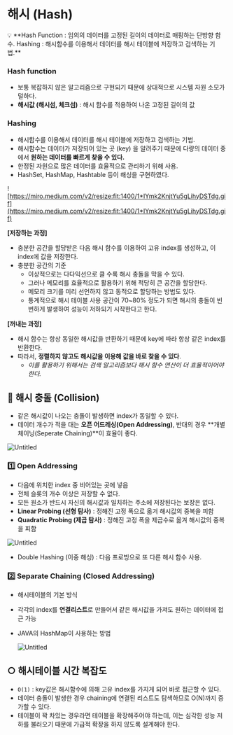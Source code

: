 # 해시 (Hash)

<aside>
💡 **Hash Function 
: 임의의 데이터를 고정된 길이의 데이터로 매핑하는 단방향 함수.
Hashing 
: 해시함수를 이용해서 데이터를 해시 테이블에 저장하고 검색하는 기법.**

</aside>

### Hash function

- 보통 복잡하지 않은 알고리즘으로 구현되기 때문에 상대적으로 시스템 자원 소모가 덜하다.
- **해시값 (해시섬, 체크섬)** : 해시 함수를 적용하여 나온 고정된 길이의 값

### Hashing

- 해시함수를 이용해서 데이터를 해시 테이블에 저장하고 검색하는 기법.
- 해시함수는 데이터가 저장되어 있는 곳 (key) 을 알려주기 때문에 다량의 데이터 중에서 **원하는 데이터를 빠르게 찾을 수 있다.**
- 한정된 자원으로 많은 데이터를 효율적으로 관리하기 위해 사용.
- HashSet, HashMap, Hashtable 등이 해싱을 구현하였다.

![https://miro.medium.com/v2/resize:fit:1400/1*IYmk2KnjtYu5gLihyDSTdg.gif](https://miro.medium.com/v2/resize:fit:1400/1*IYmk2KnjtYu5gLihyDSTdg.gif)

**[저장하는 과정]**

- 충분한 공간을 할당받은 다음 해시 함수를 이용하여 고유 index를 생성하고, 이 index에 값을 저장한다.
- 충분한 공간의 기준
    - 이상적으로는 다다익선으로 클 수록 해시 충돌을 막을 수 있다.
    - 그러나 메모리를 효율적으로 활용하기 위해 적당히 큰 공간을 할당한다.
    - 메모리 크기를 미리 선언하지 않고 동적으로 할당하는 방법도 있다.
    - 통계적으로 해시 테이블 사용 공간이 70~80% 정도가 되면 해시의 충돌이 빈번하게 발생하여 성능이 저하되기 시작한다고 한다.

**[꺼내는 과정]**

- 해시 함수는 항상 동일한 해시값을 반환하기 때문에 key에 따라 항상 같은 index를 반환한다.
- 따라서, **정렬하지 않고도 해시값을 이용해 값을 바로 찾을 수 있다**.
    - *이를 활용하기 위해서는 검색 알고리즘보다 해시 함수 연산이 더 효율적이어야 한다.*

## 📌 해시 충돌 (Collision)

- 같은 해시값이 나오는 충돌이 발생하면 index가 동일할 수 있다.
- 데이터 개수가 적을 대는 **오픈 어드레싱(Open Addressing)**, 반대의 경우 **개별 체이닝(Seperate Chaining)**이 효율이 좋다.

![Untitled](https://s3-us-west-2.amazonaws.com/secure.notion-static.com/97313a66-5242-42f8-892c-0e39cd54b6b8/Untitled.png)

### 1️⃣ Open Addressing

- 다음에 위치한 index 중 비어있는 곳에 넣음
- 전체 슬롯의 개수 이상은 저장할 수 없다.
- 모든 원소가 반드시 자신의 해시값과 일치하는 주소에 저장된다는 보장은 없다.
- **Linear Probing (선형 탐사)** : 정해진 고정 폭으로 옮겨 해시값의 중복을 피함
- **Quadratic Probing (제곱 탐사)** : 정해진 고정 폭을 제곱수로 옮겨 해시값의 중복을 피함

![Untitled](https://s3-us-west-2.amazonaws.com/secure.notion-static.com/c1049afb-0b93-4b30-92f9-5f5654f3ab4e/Untitled.png)

- Double Hashing (이중 해싱) : 다음 프로빙으로 또 다른 해시 함수 사용.

### 2️⃣ Separate  Chaining (Closed Addressing)

- 해시테이블의 기본 방식
- 각각의 index를 **연결리스트**로 만들어서 같은 해시값을 가져도 원하는 데이터에 접근 가능
- JAVA의 HashMap이 사용하는 방법

  ![Untitled](https://s3-us-west-2.amazonaws.com/secure.notion-static.com/d1a879bd-afa0-40ee-9902-cfa6e1a3755d/Untitled.png)


## ○ 해시테이블 시간 복잡도

- `O(1)` : key값은 해시함수에 의해 고유 index를 가지게 되어 바로 접근할 수 있다.
- 데이터 충돌이 발생한 경우 chaining에 연결된 리스트도 탐색하므로 O(N)까지 증가할 수 있다.
- 테이블이 꽉 차있는 경우라면 테이블을 확장해주어야 하는데, 이는 심각한 성능 저하를 불러오기 때문에 가급적 확장을 하지 않도록 설계해야 한다.